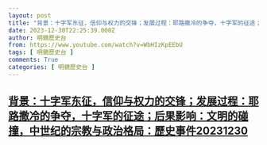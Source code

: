 ```yaml
---
layout: post
title: "背景：十字军东征，信仰与权力的交锋；发展过程：耶路撒冷的争夺，十字军的征途；后果影响：文明的碰撞，中世纪的宗教与政治格局：歷史事件20231230"
date: 2023-12-30T22:25:39.000Z
author: 明鏡歷史台
from: https://www.youtube.com/watch?v=WbHIzKpEEbU
tags: [ 明鏡歷史台 ]
comments: True
categories: [ 明鏡歷史台 ]
---
```

<!--1703975139000-->
[背景：十字军东征，信仰与权力的交锋；发展过程：耶路撒冷的争夺，十字军的征途；后果影响：文明的碰撞，中世纪的宗教与政治格局：歷史事件20231230](https://www.youtube.com/watch?v=WbHIzKpEEbU)
------

<div>

</div>
